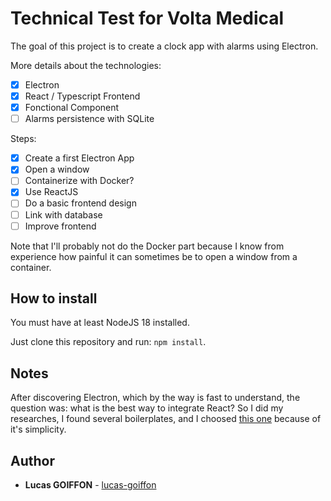 # Technical Test for Volta Medical

The goal of this project is to create a clock app with alarms using Electron.

More details about the technologies:
- [x] Electron
- [x] React / Typescript Frontend
- [x] Fonctional Component
- [ ] Alarms persistence with SQLite

Steps:
- [x] Create a first Electron App
- [x] Open a window
- [ ] Containerize with Docker?
- [x] Use ReactJS
- [ ] Do a basic frontend design
- [ ] Link with database
- [ ] Improve frontend

Note that I'll probably not do the Docker part because I know from experience how painful it can sometimes be to open a window from a container.

## How to install

You must have at least NodeJS 18 installed.

Just clone this repository and run: ````npm install````.

## Notes

After discovering Electron, which by the way is fast to understand, the question was: what is the best way to integrate React?
So I did my researches, I found several boilerplates, and I choosed [this one](https://github.com/electron-react-boilerplate/electron-react-boilerplate) because of it's simplicity.

## Author
* **Lucas GOIFFON** - [lucas-goiffon](https://lucas-goiffon.eu/)